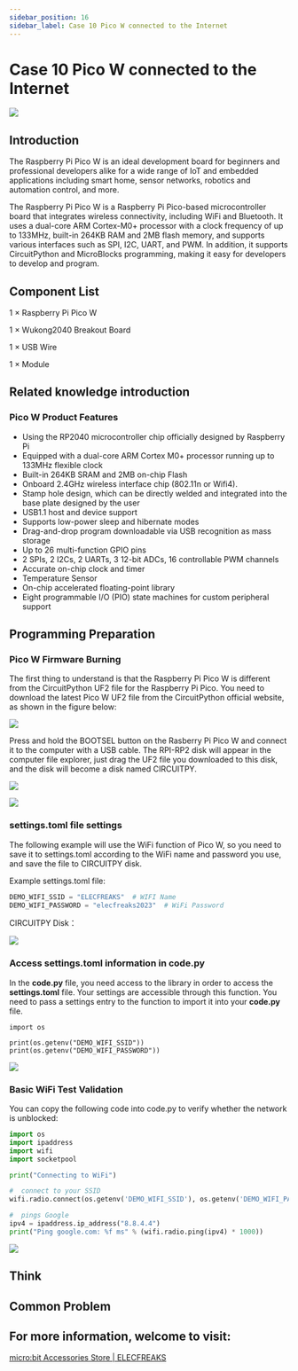 ```yaml
---
sidebar_position: 16
sidebar_label: Case 10 Pico W connected to the Internet
---
```


# Case 10 Pico W connected to the Internet

![](./images/wukong2040-inventors-case10-01.png)

## Introduction

The Raspberry Pi Pico W is an ideal development board for beginners and professional developers alike for a wide range of IoT and embedded applications including smart home, sensor networks, robotics and automation control, and more.

The Raspberry Pi Pico W is a Raspberry Pi Pico-based microcontroller board that integrates wireless connectivity, including WiFi and Bluetooth. It uses a dual-core ARM Cortex-M0+ processor with a clock frequency of up to 133MHz, built-in 264KB RAM and 2MB flash memory, and supports various interfaces such as SPI, I2C, UART, and PWM. In addition, it supports CircuitPython and MicroBlocks programming, making it easy for developers to develop and program.

## Component List

1 × Raspberry Pi Pico W

1 × Wukong2040 Breakout Board

1 × USB Wire

1 × Module

## Related knowledge introduction

### Pico W Product Features

- Using the RP2040 microcontroller chip officially designed by Raspberry Pi
- Equipped with a dual-core ARM Cortex M0+ processor running up to 133MHz flexible clock
- Built-in 264KB SRAM and 2MB on-chip Flash
- Onboard 2.4GHz wireless interface chip (802.11n or Wifi4).
- Stamp hole design, which can be directly welded and integrated into the base plate designed by the user
- USB1.1 host and device support
- Supports low-power sleep and hibernate modes
- Drag-and-drop program downloadable via USB recognition as mass storage
- Up to 26 multi-function GPIO pins
- 2 SPIs, 2 I2Cs, 2 UARTs, 3 12-bit ADCs, 16 controllable PWM channels
- Accurate on-chip clock and timer
- Temperature Sensor
- On-chip accelerated floating-point library
- Eight programmable I/O (PIO) state machines for custom peripheral support

## Programming Preparation

### Pico W Firmware Burning

The first thing to understand is that the Raspberry Pi Pico W is different from the CircuitPython UF2 file for the Raspberry Pi Pico. You need to download the latest Pico W UF2 file from the CircuitPython official website, as shown in the figure below:

![](./images/wukong2040-inventors-case15-04.png)



Press and hold the BOOTSEL button on the Rasberry Pi Pico W and connect it to the computer with a USB cable. The RPI-RP2 disk will appear in the computer file explorer, just drag the UF2 file you downloaded to this disk, and the disk will become a disk named CIRCUITPY.

![](./images/wukong2040-inventors-program-06.png)

![](./images/wukong2040-inventors-program-18.png)

### settings.toml file settings

The following example will use the WiFi function of Pico W, so you need to save it to settings.toml according to the WiFi name and password you use, and save the file to CIRCUITPY disk.

Example settings.toml file:

```python
DEMO_WIFI_SSID = "ELECFREAKS"  # WIFI Name
DEMO_WIFI_PASSWORD = "elecfreaks2023"  # WiFi Password
```

CIRCUITPY Disk：

![](./images/wukong2040-inventors-case15-06.png)

### Access settings.toml information in code.py

In the **code.py** file, you need access to the library in order to access the **settings.toml** file. Your settings are accessible through this function. You need to pass a settings entry to the function to import it into your **code.py** file.

```
import os

print(os.getenv("DEMO_WIFI_SSID"))
print(os.getenv("DEMO_WIFI_PASSWORD"))
```

![](./images/wukong2040-inventors-case15-05.png)

### Basic WiFi Test Validation

You can copy the following code into code.py to verify whether the network is unblocked:

```python
import os
import ipaddress
import wifi
import socketpool

print("Connecting to WiFi")

#  connect to your SSID
wifi.radio.connect(os.getenv('DEMO_WIFI_SSID'), os.getenv('DEMO_WIFI_PASSWORD'))

#  pings Google
ipv4 = ipaddress.ip_address("8.8.4.4")
print("Ping google.com: %f ms" % (wifi.radio.ping(ipv4) * 1000))
```

![](./images/wukong2040-inventors-case15-07.png)

## Think



## Common Problem



## For more information, welcome to visit:

[micro:bit Accessories Store | ELECFREAKS](https://www.elecfreaks.com/)
